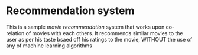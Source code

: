 # Recommendation system
This is a sample *movie recommendation* system that works upon co-relation of movies with each others.
It recommends similar movies to the user as per his taste bsaed off his ratings to the movie, WITHOUT the use of any of machine learning algorithms

